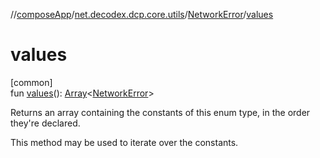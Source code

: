 //[composeApp](../../../index.md)/[net.decodex.dcp.core.utils](../index.md)/[NetworkError](index.md)/[values](values.md)

# values

[common]\
fun [values](values.md)(): [Array](https://kotlinlang.org/api/latest/jvm/stdlib/kotlin/-array/index.html)&lt;[NetworkError](index.md)&gt;

Returns an array containing the constants of this enum type, in the order they're declared.

This method may be used to iterate over the constants.
